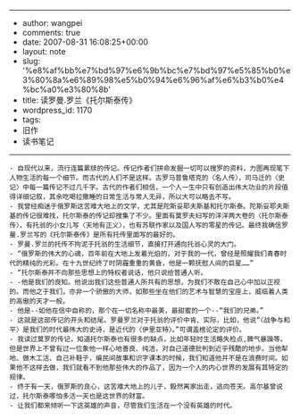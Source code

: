- --
- author: wangpei
- comments: true
- date: 2007-08-31 16:08:25+00:00
- layout: note
- slug: '%e8%af%bb%e7%bd%97%e6%9b%bc%e7%bd%97%e5%85%b0%e3%80%8a%e6%89%98%e5%b0%94%e6%96%af%e6%b3%b0%e4%bc%a0%e3%80%8b'
- title: 读罗曼.罗兰《托尔斯泰传》
- wordpress_id: 1170
- tags:
- 旧作
- 读书笔记
- --
    - 自现代以来，流行连篇累牍的传记。传记作者们拼命发掘一切可以搜罗的资料，力图再现笔下人物生活的每一个细节。而古代的人们不是这样。古罗马普鲁塔克的〈名人传〉，司马迁的〈史记〉中每一篇传记不过几千字。古代的作者们相信，一个人一生中只有创造出伟大功业的片段值得详细记叙，其余吃喝拉撒睡的日常生活与常人无异，所以大可以略去不写。
    - 我曾经痴迷于俄罗斯这苦难大地上的文学，尤其是陀斯妥耶夫斯基和托尔斯泰。陀斯妥耶夫斯基的传记很难找，托尔斯泰的传记却搜集了不少。里面有莫罗夫妇写的洋洋两大卷的〈托尔斯泰传〉，有托翁的小女儿写〈天地有正义〉，也有苏联作家以及国人写的零星的传记。最终我确信罗曼.罗兰写的《托尔斯泰传》是所有托传里面写的最好的。
    - 罗曼.罗兰的托传不拘泥于托翁的生活细节，直接打开通向托翁心灵的大门。
    - “俄罗斯的伟大的心魂，百年前在大地上发着光焰的，对于我的一代，曾经是照耀我们青春时代的精纯的光彩。在十九世纪终了时阴霾重重的黄昏，他是一颗抚慰人间的巨星……”
    - “托尔斯泰并不向那些思想上的特权者说话，他只说给普通人听。
    - -他是我们的良知。他说出我们这些普通人所共有的思想，为我们不敢在自己心中加以正视的。而他之于我们，亦非一个骄傲的大师，如那些坐在他们的艺术与智慧的宝座上，威临着人类的高傲的天才一般。
    - 他是--如他在信中自称的，那个在一切名称中最美，最甜蜜的一个--“我们的兄弟。”
    - 这就是这部传记的开头和结尾。罗曼罗兰对于托翁的评价中肯、实际，比如，他说“〈战争与和平〉是我们的时代最伟大的史诗，是近代的〈伊里亚特〉。”可谓盖棺论定的评价。
    - 我读过莫罗的传记，知道托尔斯泰也有很多的缺点，比如年轻时生活略失检点,脾气暴躁等。但是世界上不曾有过一位象他一样心地善良、纯洁，对自己道德批判到近乎残酷的地步。当他犁地、做木工活、自己补鞋子，编民间故事和识字课本的时候，我们知道他并不是在浪费时间。如果他不这样去做，我们就看不到他那些伟大的作品了，因为一个人的内心世界的发展有其特定的规律。
    - 终于有一天，俄罗斯的良心，这苦难大地上的儿子，毅然离家出走，逃向苍天。高尔基曾说过，托尔斯泰哪怕多活一天也是这世界的财富。
    - 让我们都来倾听一下这英雄的声音，尽管我们生活在一个没有英雄的时代。 
